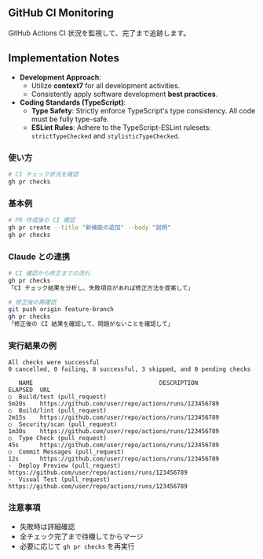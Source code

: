 ## GitHub CI Monitoring

GitHub Actions CI 状況を監視して、完了まで追跡します。

## Implementation Notes

- **Development Approach**:
    - Utilize **context7** for all development activities.
    - Consistently apply software development **best practices**.
- **Coding Standards (TypeScript)**:
    - **Type Safety**: Strictly enforce TypeScript's type consistency. All code
      must be fully type-safe.
    - **ESLint Rules**: Adhere to the TypeScript-ESLint rulesets:
      `strictTypeChecked` and `stylisticTypeChecked`.

### 使い方

```bash
# CI チェック状況を確認
gh pr checks
```

### 基本例

```bash
# PR 作成後の CI 確認
gh pr create --title "新機能の追加" --body "説明"
gh pr checks
```

### Claude との連携

```bash
# CI 確認から修正までの流れ
gh pr checks
「CI チェック結果を分析し、失敗項目があれば修正方法を提案して」

# 修正後の再確認
git push origin feature-branch
gh pr checks
「修正後の CI 結果を確認して、問題がないことを確認して」
```

### 実行結果の例

```text
All checks were successful
0 cancelled, 0 failing, 8 successful, 3 skipped, and 0 pending checks

   NAME                                    DESCRIPTION                ELAPSED  URL
○  Build/test (pull_request)                                          5m20s    https://github.com/user/repo/actions/runs/123456789
○  Build/lint (pull_request)                                          2m15s    https://github.com/user/repo/actions/runs/123456789
○  Security/scan (pull_request)                                       1m30s    https://github.com/user/repo/actions/runs/123456789
○  Type Check (pull_request)                                          45s      https://github.com/user/repo/actions/runs/123456789
○  Commit Messages (pull_request)                                     12s      https://github.com/user/repo/actions/runs/123456789
-  Deploy Preview (pull_request)                                               https://github.com/user/repo/actions/runs/123456789
-  Visual Test (pull_request)                                                  https://github.com/user/repo/actions/runs/123456789
```

### 注意事項

- 失敗時は詳細確認
- 全チェック完了まで待機してからマージ
- 必要に応じて `gh pr checks` を再実行
